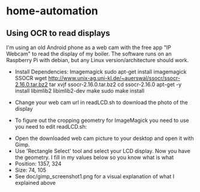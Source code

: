 home-automation
===============


Using OCR to read displays
---------------------------

I'm using an old Android phone as a web cam with the free app "IP Webcam" to read the display of my boiler.
The software runs on an Raspberry Pi with debian, but any Linux version/architecture should work.

* Install Dependencies:
Imagemagick
 sudo apt-get install imagemagick
SSOCR
 wget http://www.unix-ag.uni-kl.de/~auerswal/ssocr/ssocr-2.16.0.tar.bz2
 tar xvjf ssocr-2.16.0.tar.bz2
 cd ssocr-2.16.0
 apt-get -y install libimlib2 libimlib2-dev
 make
 sudo make install

* Change your web cam url in readLCD.sh to download the photo of the display

* To figure out the cropping geometry for ImageMagick you need to use you need to edit readLCD.sh:
 - Open the downloaded web cam picture to your desktop and open it with Gimp.
 - Use 'Rectangle Select' tool and select your LCD display. Now you have the geometry. I fill in my values below so you know what is what
  - Position: 1357, 324
  - Size: 74, 105
 - See doc/gimp_screenshot1.png for a visual explanation of what I explained above

